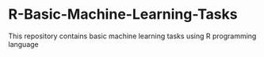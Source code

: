 # R-Basic-Machine-Learning-Tasks
This repository contains basic machine learning tasks using R programming language 
